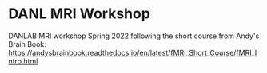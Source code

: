 # DANL MRI Workshop

DANLAB MRI workshop Spring 2022 following the short course from Andy's Brain Book: https://andysbrainbook.readthedocs.io/en/latest/fMRI_Short_Course/fMRI_Intro.html
